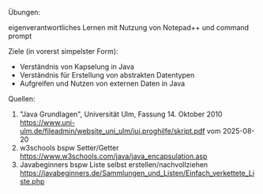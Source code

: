 Übungen:

eigenverantwortliches Lernen mit Nutzung von Notepad++ und command prompt

Ziele (in vorerst simpelster Form):

- Verständnis von Kapselung in Java
- Verständnis für Erstellung von abstrakten Datentypen
- Aufgreifen und Nutzen von externen Daten in Java

Quellen: 

1. "Java Grundlagen", Universität Ulm, Fassung 14. Oktober 2010  https://www.uni-ulm.de/fileadmin/website_uni_ulm/iui.proghilfe/skript.pdf vom 2025-08-20
2. w3schools bspw Setter/Getter https://www.w3schools.com/java/java_encapsulation.asp 
3. Javabeginners bspw Liste selbst erstellen/nachvollziehen https://javabeginners.de/Sammlungen_und_Listen/Einfach_verkettete_Liste.php
